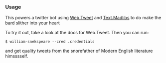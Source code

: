 ### Usage

This powers a twitter bot using [Web.Tweet](https://hackage.haskell.org/package/clit) and [Text.Madlibs](https://hackage.haskell.org/package/madlang-0.1.0.2) to do make the bard slither into your heart

To try it out, take a look at the docs for Web.Tweet. Then you can run:

```
$ william-snekspeare --cred .credentials
```

and get quality tweets from the snorefather of Modern English literature himsssself. 
